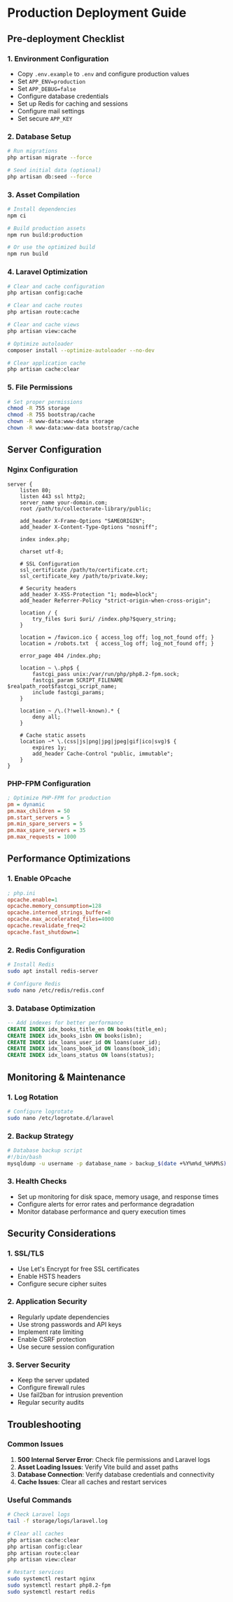 # Production Deployment Guide

## Pre-deployment Checklist

### 1. Environment Configuration
- Copy `.env.example` to `.env` and configure production values
- Set `APP_ENV=production`
- Set `APP_DEBUG=false`
- Configure database credentials
- Set up Redis for caching and sessions
- Configure mail settings
- Set secure `APP_KEY`

### 2. Database Setup
```bash
# Run migrations
php artisan migrate --force

# Seed initial data (optional)
php artisan db:seed --force
```

### 3. Asset Compilation
```bash
# Install dependencies
npm ci

# Build production assets
npm run build:production

# Or use the optimized build
npm run build
```

### 4. Laravel Optimization
```bash
# Clear and cache configuration
php artisan config:cache

# Clear and cache routes
php artisan route:cache

# Clear and cache views
php artisan view:cache

# Optimize autoloader
composer install --optimize-autoloader --no-dev

# Clear application cache
php artisan cache:clear
```

### 5. File Permissions
```bash
# Set proper permissions
chmod -R 755 storage
chmod -R 755 bootstrap/cache
chown -R www-data:www-data storage
chown -R www-data:www-data bootstrap/cache
```

## Server Configuration

### Nginx Configuration
```nginx
server {
    listen 80;
    listen 443 ssl http2;
    server_name your-domain.com;
    root /path/to/collectorate-library/public;

    add_header X-Frame-Options "SAMEORIGIN";
    add_header X-Content-Type-Options "nosniff";

    index index.php;

    charset utf-8;

    # SSL Configuration
    ssl_certificate /path/to/certificate.crt;
    ssl_certificate_key /path/to/private.key;

    # Security headers
    add_header X-XSS-Protection "1; mode=block";
    add_header Referrer-Policy "strict-origin-when-cross-origin";

    location / {
        try_files $uri $uri/ /index.php?$query_string;
    }

    location = /favicon.ico { access_log off; log_not_found off; }
    location = /robots.txt  { access_log off; log_not_found off; }

    error_page 404 /index.php;

    location ~ \.php$ {
        fastcgi_pass unix:/var/run/php/php8.2-fpm.sock;
        fastcgi_param SCRIPT_FILENAME $realpath_root$fastcgi_script_name;
        include fastcgi_params;
    }

    location ~ /\.(?!well-known).* {
        deny all;
    }

    # Cache static assets
    location ~* \.(css|js|png|jpg|jpeg|gif|ico|svg)$ {
        expires 1y;
        add_header Cache-Control "public, immutable";
    }
}
```

### PHP-FPM Configuration
```ini
; Optimize PHP-FPM for production
pm = dynamic
pm.max_children = 50
pm.start_servers = 5
pm.min_spare_servers = 5
pm.max_spare_servers = 35
pm.max_requests = 1000
```

## Performance Optimizations

### 1. Enable OPcache
```ini
; php.ini
opcache.enable=1
opcache.memory_consumption=128
opcache.interned_strings_buffer=8
opcache.max_accelerated_files=4000
opcache.revalidate_freq=2
opcache.fast_shutdown=1
```

### 2. Redis Configuration
```bash
# Install Redis
sudo apt install redis-server

# Configure Redis
sudo nano /etc/redis/redis.conf
```

### 3. Database Optimization
```sql
-- Add indexes for better performance
CREATE INDEX idx_books_title_en ON books(title_en);
CREATE INDEX idx_books_isbn ON books(isbn);
CREATE INDEX idx_loans_user_id ON loans(user_id);
CREATE INDEX idx_loans_book_id ON loans(book_id);
CREATE INDEX idx_loans_status ON loans(status);
```

## Monitoring & Maintenance

### 1. Log Rotation
```bash
# Configure logrotate
sudo nano /etc/logrotate.d/laravel
```

### 2. Backup Strategy
```bash
# Database backup script
#!/bin/bash
mysqldump -u username -p database_name > backup_$(date +%Y%m%d_%H%M%S).sql
```

### 3. Health Checks
- Set up monitoring for disk space, memory usage, and response times
- Configure alerts for error rates and performance degradation
- Monitor database performance and query execution times

## Security Considerations

### 1. SSL/TLS
- Use Let's Encrypt for free SSL certificates
- Enable HSTS headers
- Configure secure cipher suites

### 2. Application Security
- Regularly update dependencies
- Use strong passwords and API keys
- Implement rate limiting
- Enable CSRF protection
- Use secure session configuration

### 3. Server Security
- Keep the server updated
- Configure firewall rules
- Use fail2ban for intrusion prevention
- Regular security audits

## Troubleshooting

### Common Issues
1. **500 Internal Server Error**: Check file permissions and Laravel logs
2. **Asset Loading Issues**: Verify Vite build and asset paths
3. **Database Connection**: Verify database credentials and connectivity
4. **Cache Issues**: Clear all caches and restart services

### Useful Commands
```bash
# Check Laravel logs
tail -f storage/logs/laravel.log

# Clear all caches
php artisan cache:clear
php artisan config:clear
php artisan route:clear
php artisan view:clear

# Restart services
sudo systemctl restart nginx
sudo systemctl restart php8.2-fpm
sudo systemctl restart redis
```
